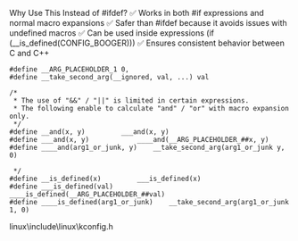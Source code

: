 
Why Use This Instead of #ifdef?
✅ Works in both #if expressions and normal macro expansions
✅ Safer than #ifdef because it avoids issues with undefined macros
✅ Can be used inside expressions (if (__is_defined(CONFIG_BOOGER)))
✅ Ensures consistent behavior between C and C++


```
#define __ARG_PLACEHOLDER_1 0,
#define __take_second_arg(__ignored, val, ...) val

/*
 * The use of "&&" / "||" is limited in certain expressions.
 * The following enable to calculate "and" / "or" with macro expansion only.
 */
#define __and(x, y)			___and(x, y)
#define ___and(x, y)			____and(__ARG_PLACEHOLDER_##x, y)
#define ____and(arg1_or_junk, y)	__take_second_arg(arg1_or_junk y, 0)

 */
#define __is_defined(x)			___is_defined(x)
#define ___is_defined(val)		____is_defined(__ARG_PLACEHOLDER_##val)
#define ____is_defined(arg1_or_junk)	__take_second_arg(arg1_or_junk 1, 0)
```
linux\include\linux\kconfig.h
